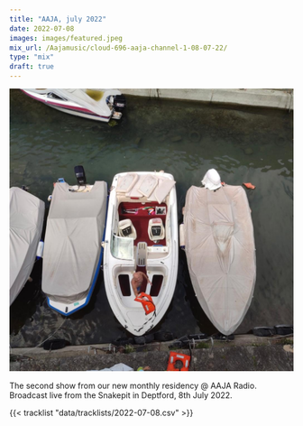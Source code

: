 ```yaml
---
title: "AAJA, july 2022"
date: 2022-07-08
images: images/featured.jpeg
mix_url: /Aajamusic/cloud-696-aaja-channel-1-08-07-22/
type: "mix"
draft: true
---
```


![artwork](images/featured.jpeg)

The second show from our new monthly residency @ AAJA Radio. Broadcast live from the Snakepit in Deptford, 8th July 2022.

{{< tracklist "data/tracklists/2022-07-08.csv" >}}

